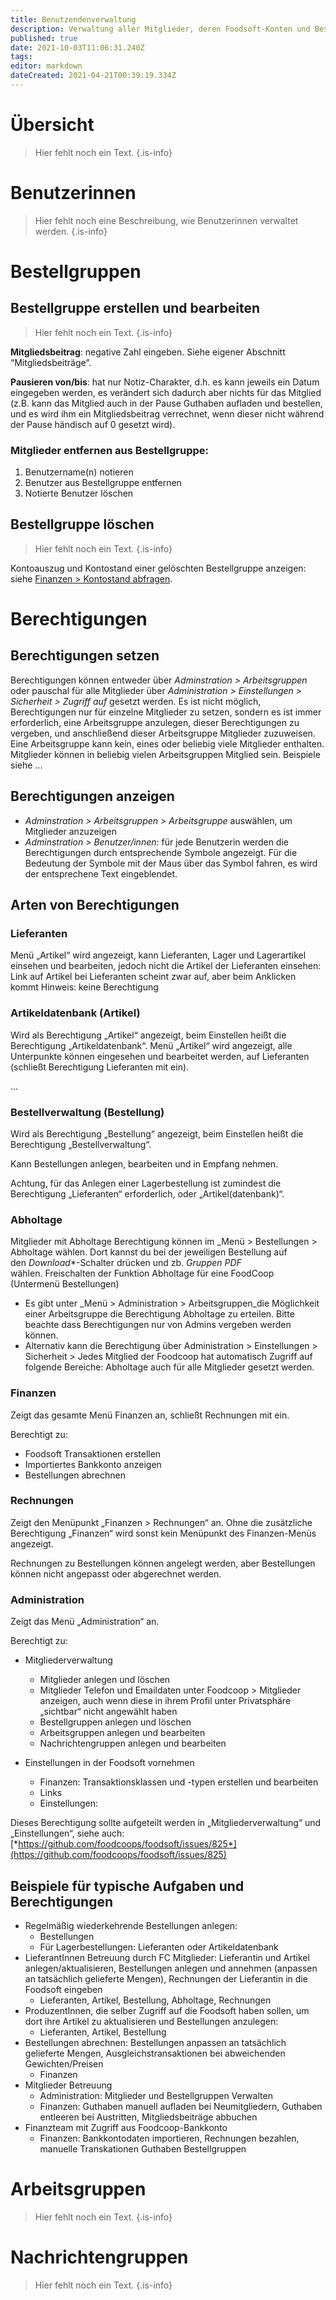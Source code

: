 ```yaml
---
title: Benutzendenverwaltung
description: Verwaltung aller Mitglieder, deren Foodsoft-Konten und Bestellgruppen (Menü "Administration" > "Benutzerinnen", "Bestellgruppen", "Arbeitsgruppen", "Nachrichtengruppen")
published: true
date: 2021-10-03T11:06:31.240Z
tags: 
editor: markdown
dateCreated: 2021-04-21T00:39:19.334Z
---
```



# Übersicht

> Hier fehlt noch ein Text.
{.is-info}


# Benutzerinnen

> Hier fehlt noch eine Beschreibung, wie Benutzerinnen verwaltet werden.
{.is-info}


# Bestellgruppen


## Bestellgruppe erstellen und bearbeiten

> Hier fehlt noch ein Text.
{.is-info}

**Mitgliedsbeitrag**: negative Zahl eingeben. Siehe eigener Abschnitt “Mitgliedsbeiträge”.

**Pausieren von/bis**: hat nur Notiz-Charakter, d.h. es kann jeweils ein Datum eingegeben werden, es verändert sich dadurch aber nichts für das Mitglied (z.B. kann das Mitglied auch in der Pause Guthaben aufladen und bestellen, und es wird ihm ein Mitgliedsbeitrag verrechnet, wenn dieser nicht während der Pause händisch auf 0 gesetzt wird).

### Mitglieder entfernen aus Bestellgruppe: 
1. Benutzername(n) notieren
2. Benutzer aus Bestellgruppe entfernen 
3. Notierte Benutzer löschen


## Bestellgruppe löschen

> Hier fehlt noch ein Text.
{.is-info}


Kontoauszug und Kontostand einer gelöschten Bestellgruppe anzeigen:
siehe [Finanzen > Kontostand abfragen](/de/documentation/admin/finances/accounts).

# Berechtigungen

## Berechtigungen setzen

Berechtigungen können entweder über *Adminstration \> Arbeitsgruppen* oder pauschal für alle Mitglieder über *Administration \> Einstellungen \> Sicherheit \> Zugriff auf* gesetzt werden. Es ist nicht möglich, Berechtigungen nur für einzelne Mitglieder zu setzen, sondern es ist immer erforderlich, eine Arbeitsgruppe anzulegen, dieser Berechtigungen zu vergeben, und anschließend dieser Arbeitsgruppe Mitglieder zuzuweisen. Eine Arbeitsgruppe kann kein, eines oder beliebig viele Mitglieder enthalten. Mitglieder können in beliebig vielen Arbeitsgruppen Mitglied sein. Beispiele siehe ...

## Berechtigungen anzeigen

- *Adminstration \> Arbeitsgruppen \> Arbeitsgruppe* auswählen, um Mitglieder anzuzeigen
- *Adminstration \> Benutzer/innen*: für jede Benutzerin werden die Berechtigungen durch entsprechende Symbole angezeigt. Für die Bedeutung der Symbole mit der Maus über das Symbol fahren, es wird der entsprechene Text eingeblendet.

## Arten von Berechtigungen

### Lieferanten

Menü „Artikel“ wird angezeigt, kann Lieferanten, Lager und Lagerartikel einsehen und bearbeiten, jedoch nicht die Artikel der Lieferanten einsehen: Link auf Artikel bei Lieferanten scheint zwar auf, aber beim Anklicken kommt Hinweis: keine Berechtigung

### Artikeldatenbank (Artikel)

Wird als Berechtigung „Artikel“ angezeigt, beim Einstellen heißt die Berechtigung „Artikeldatenbank“. Menü „Artikel“ wird angezeigt, alle Unterpunkte können eingesehen und bearbeitet werden, auf Lieferanten (schließt Berechtigung Lieferanten mit ein).

...


### Bestellverwaltung (Bestellung)

Wird als Berechtigung „Bestellung“ angezeigt, beim Einstellen heißt die Berechtigung „Bestellverwaltung“.

Kann Bestellungen anlegen, bearbeiten und in Empfang nehmen.

Achtung, für das Anlegen einer Lagerbestellung ist zumindest die Berechtigung „Lieferanten“ erforderlich, oder „Artikel(datenbank)“.

### Abholtage

Mitglieder mit Abholtage Berechtigung können im _Menü \> Bestellungen \> Abholtage wählen. Dort kannst du bei der jeweiligen Bestellung auf den _Download_*-Schalter drücken und zb. _Gruppen PDF_ wählen. Freischalten der Funktion Abholtage für eine FoodCoop (Untermenü Bestellungen)
- Es gibt unter _Menü \> Administration \> Arbeitsgruppen_die Möglichkeit einer Arbeitsgruppe die Berechtigung Abholtage zu erteilen. Bitte beachte dass Berechtigungen nur von Admins vergeben werden können. 
- Alternativ kann die Berechtigung über Administration \> Einstellungen \> Sicherheit \> Jedes Mitglied der Foodcoop hat automatisch Zugriff auf folgende Bereiche: Abholtage auch für alle Mitglieder gesetzt werden.


### Finanzen

Zeigt das gesamte Menü Finanzen an, schließt Rechnungen mit ein.

Berechtigt zu:
- Foodsoft Transaktionen erstellen
- Importiertes Bankkonto anzeigen
- Bestellungen abrechnen


### Rechnungen

Zeigt den Menüpunkt „Finanzen \> Rechnungen“ an. Ohne die zusätzliche Berechtigung „Finanzen“ wird sonst kein Menüpunkt des Finanzen-Menüs angezeigt.

Rechnungen zu Bestellungen können angelegt werden, aber Bestellungen können nicht angepasst oder abgerechnet werden.

### Administration

Zeigt das Menü „Administration“ an.

Berechtigt zu:
- Mitgliederverwaltung
  - Mitglieder anlegen und löschen
  - Mitglieder Telefon und Emaildaten unter Foodcoop \> Mitglieder anzeigen, auch wenn diese in ihrem Profil unter Privatsphäre „sichtbar“ nicht angewählt haben
  - Bestellgruppen anlegen und löschen
  - Arbeitsgruppen anlegen und bearbeiten
  - Nachrichtengruppen anlegen und bearbeiten

- Einstellungen in der Foodsoft vornehmen
  - Finanzen: Transaktionsklassen und -typen erstellen und bearbeiten
  - Links
  - Einstellungen: 

Dieses Berechtigung sollte aufgeteilt werden in „Mitgliederverwaltung“ und „Einstellungen“, siehe auch: [*https://github.com/foodcoops/foodsoft/issues/825*](https://github.com/foodcoops/foodsoft/issues/825)

## Beispiele für typische Aufgaben und Berechtigungen
- Regelmäßig wiederkehrende Bestellungen anlegen: 
  - Bestellungen 
  - Für Lagerbestellungen: Lieferanten oder Artikeldatenbank
- LieferantInnen Betreuung durch FC Mitglieder: Lieferantin und Artikel anlegen/aktualisieren, Bestellungen anlegen und annehmen (anpassen an tatsächlich gelieferte Mengen), Rechnungen der Lieferantin in die Foodsoft eingeben
  - Lieferanten, Artikel, Bestellung, Abholtage, Rechnungen 
- ProduzentInnen, die selber Zugriff auf die Foodsoft haben sollen, um dort ihre Artikel zu aktualisieren und Bestellungen anzulegen: 
  - Lieferanten, Artikel, Bestellung
- Bestellungen abrechnen: Bestellungen anpassen an tatsächlich gelieferte Mengen, Ausgleichstransaktionen bei abweichenden Gewichten/Preisen
  - Finanzen
- Mitglieder Betreuung
  - Administration: Mitglieder und Bestellgruppen Verwalten
  - Finanzen: Guthaben manuell aufladen bei Neumitgliedern, Guthaben entleeren bei Austritten, Mitgliedsbeiträge abbuchen
- Finanzteam mit Zugriff aus Foodcoop-Bankkonto
  - Finanzen: Bankkontodaten importieren, Rechnungen bezahlen,
        manuelle Transkationen Guthaben Bestellgruppen 

# Arbeitsgruppen

> Hier fehlt noch ein Text.
{.is-info}


# Nachrichtengruppen

> Hier fehlt noch ein Text.
{.is-info}

